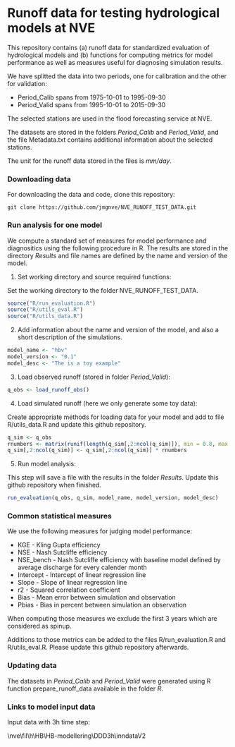 Runoff data for testing hydrological models at NVE
==================================================

This repository contains (a) runoff data for standardized evaluation of hydrological models and (b) functions for computing metrics for model performance as well as measures useful for diagnosing simulation results.

We have splitted the data into two periods, one for calibration and the other for validation:

* Period_Calib spans from 1975-10-01 to 1995-09-30
* Period_Valid spans from 1995-10-01 to 2015-09-30

The selected stations are used in the flood forecasting service at NVE.

The datasets are stored in the folders *Period_Calib* and *Period_Valid*, and the file Metadata.txt contains additional information about the selected stations.

The unit for the runoff data stored in the files is *mm/day*.

### Downloading data

For downloading the data and code, clone this repository:

`git clone https://github.com/jmgnve/NVE_RUNOFF_TEST_DATA.git`

### Run analysis for one model

We compute a standard set of measures for model performance and diagnositics using the following procedure in R. The results are stored in the directory *Results* and file names are defined by the name and version of the model.

1) Set working directory and source required functions:

Set the working directory to the folder NVE_RUNOFF_TEST_DATA.

```R
source("R/run_evaluation.R")
source("R/utils_eval.R")
source("R/utils_data.R")
```

2) Add information about the name and version of the model, and also a short description of the simulations.

```R
model_name <- "hbv"
model_version <- "0.1"
model_desc <- "The is a toy example"
```

3) Load observed runoff (stored in folder *Period_Valid*):

```R
q_obs <- load_runoff_obs()
```

4) Load simulated runoff (here we only generate some toy data):

Create appropriate methods for loading data for your model and add to file R/utils_data.R and update this github repository.

```R
q_sim <- q_obs
rnumbers <- matrix(runif(length(q_sim[,2:ncol(q_sim)]), min = 0.8, max = 1.2), nrow(q_sim), ncol(q_sim)-1)
q_sim[,2:ncol(q_sim)] <- q_sim[,2:ncol(q_sim)] * rnumbers
```

5) Run model analysis:

This step will save a file with the results in the folder *Results*. Update this github repository when finished.

```R
run_evaluation(q_obs, q_sim, model_name, model_version, model_desc)
```

### Common statistical measures

We use the following measures for judging model performance:

* KGE - Kling Gupta efficiency
* NSE - Nash Sutcliffe efficiency
* NSE_bench - Nash Sutcliffe efficiency with baseline model defined by average discharge for every calender month
* Intercept - Intercept of linear regression line
* Slope - Slope of linear regression line
* r2 - Squared correlation coefficient
* Bias - Mean error between simulation and observation
* Pbias - Bias in percent between simulation an observation

When computing those measures we exclude the first 3 years which are considered as spinup.

Additions to those metrics can be added to the files R/run_evaluation.R and R/utils_eval.R. Please update this github repository afterwards.

### Updating data

The datasets in *Period_Calib* and *Period_Valid* were generated using R function prepare_runoff_data available in the folder *R*.

### Links to model input data

Input data with 3h time step:

\\nve\fil\h\HB\HB-modellering\DDD3h\inndataV2



